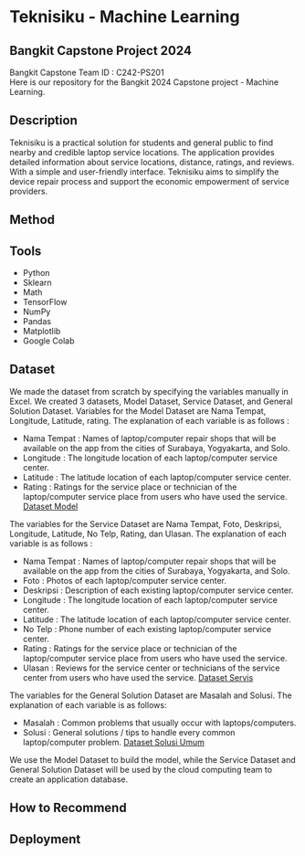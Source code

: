 # Teknisiku - Machine Learning
## Bangkit Capstone Project 2024
Bangkit Capstone Team ID : C242-PS201 <br>
Here is our repository for the Bangkit 2024 Capstone project - Machine Learning.

## Description
Teknisiku is a practical solution for students and general public to find nearby and credible laptop service locations. The application provides detailed information about service locations, distance, ratings, and reviews. With a simple and user-friendly interface. Teknisiku aims to simplify the device repair process and support the economic empowerment of service providers.

## Method

## Tools
- Python
- Sklearn
- Math
- TensorFlow
- NumPy
- Pandas
- Matplotlib
- Google Colab
## Dataset
We made the dataset from scratch by specifying the variables manually in Excel. We created 3 datasets, Model Dataset, Service Dataset, and General Solution Dataset. Variables for the Model Dataset are Nama Tempat, Longitude, Latitude, rating. The explanation of each variable is as follows :
- Nama Tempat : Names of laptop/computer repair shops that will be available on the app from the cities of Surabaya, Yogyakarta, and Solo.
- Longitude : The longitude location of each laptop/computer service center.
- Latitude : The latitude location of each laptop/computer service center.
- Rating : Ratings for the service place or technician of the laptop/computer service place from users who have used the service.
[Dataset Model](https://docs.google.com/spreadsheets/d/1wxiVcxTBrXx9ryhlIE481d1_ccXc1eaMt191JTLil7o/edit?gid=1503308781#gid=1503308781)

The variables for the Service Dataset are Nama Tempat, Foto, Deskripsi, Longitude, Latitude, No Telp, Rating, dan Ulasan. The explanation of each variable is as follows :
- Nama Tempat : Names of laptop/computer repair shops that will be available on the app from the cities of Surabaya, Yogyakarta, and Solo.
- Foto : Photos of each laptop/computer service center.
- Deskripsi : Description of each existing laptop/computer service center.
- Longitude : The longitude location of each laptop/computer service center.
- Latitude :  The latitude location of each laptop/computer service center.
- No Telp : Phone number of each existing laptop/computer service center.
- Rating : Ratings for the service place or technician of the laptop/computer service place from users who have used the service.
- Ulasan : Reviews for the service center or technicians of the service center from users who have used the service.
[Dataset Servis](https://docs.google.com/spreadsheets/d/1ZUxRrJ6_YrTMGGre9Z71Ur-j4MyOwVQ_i6tYxxmwJOw/edit?gid=0#gid=0)

The variables for the General Solution Dataset are Masalah and Solusi. The explanation of each variable is as follows:
- Masalah : Common problems that usually occur with laptops/computers.
- Solusi : General solutions / tips to handle every common laptop/computer problem.
[Dataset Solusi Umum](https://docs.google.com/spreadsheets/d/1lh4mUvs-PW-GjYtNCZwxHs4T6g8n9hnglF7CSE8M0hg/edit?gid=0#gid=0)

We use the Model Dataset to build the model, while the Service Dataset and General Solution Dataset will be used by the cloud computing team to create an application database.
## How to Recommend

## Deployment

